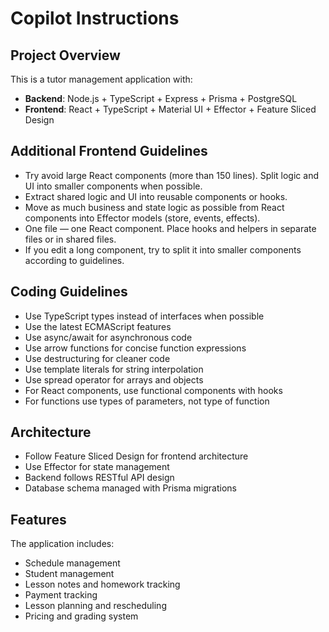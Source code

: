 # Copilot Instructions

<!-- Use this file to provide workspace-specific custom instructions to Copilot. For more details, visit https://code.visualstudio.com/docs/copilot/copilot-customization#_use-a-githubcopilotinstructionsmd-file -->

## Project Overview

This is a tutor management application with:

- **Backend**: Node.js + TypeScript + Express + Prisma + PostgreSQL
- **Frontend**: React + TypeScript + Material UI + Effector + Feature Sliced Design

## Additional Frontend Guidelines

- Try avoid large React components (more than 150 lines). Split logic and UI into smaller components when possible.
- Extract shared logic and UI into reusable components or hooks.
- Move as much business and state logic as possible from React components into Effector models (store, events, effects).
- One file — one React component. Place hooks and helpers in separate files or in shared files.
- If you edit a long component, try to split it into smaller components according to guidelines.

## Coding Guidelines

- Use TypeScript types instead of interfaces when possible
- Use the latest ECMAScript features
- Use async/await for asynchronous code
- Use arrow functions for concise function expressions
- Use destructuring for cleaner code
- Use template literals for string interpolation
- Use spread operator for arrays and objects
- For React components, use functional components with hooks
- For functions use types of parameters, not type of function

## Architecture

- Follow Feature Sliced Design for frontend architecture
- Use Effector for state management
- Backend follows RESTful API design
- Database schema managed with Prisma migrations

## Features

The application includes:

- Schedule management
- Student management
- Lesson notes and homework tracking
- Payment tracking
- Lesson planning and rescheduling
- Pricing and grading system
